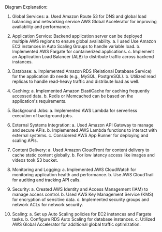 Diagram Explanation:

1. Global Services:
a. Used Amazon Route 53 for DNS and global load balancing and networking service AWS Global Accelerator for improving availability and performance.

2. Application Service: Backend application server can be deployed multiple AWS regions to ensure global availability.
   a. I used Use Amazon EC2 instances in Auto Scaling Groups to handle variable load.
   b. Implemented AWS Fargate for containerized applications.
   c. Implement an Application Load Balancer (ALB) to distribute traffic across backend instances.

3. Database:
   a. Implemented Amazon RDS (Relational Database Service) for the application db needs (e.g., MySQL, PostgreSQL).
   b. Utilized read replicas to handle read-heavy traffic and distribute load as well.

4. Caching:
   a. Implemented Amazon ElastiCache for caching frequently accessed data.
   b. Redis or Memcached can be based on the application's requirements.

5. Background Jobs:
   a. Implemented AWS Lambda for serverless execution of background jobs.

6. External Systems Integration:
   a. Used Amazon API Gateway to manage and secure APIs.
   b. Implemented AWS Lambda functions to interact with external systems.
   c. Considered AWS App Runner for deploying and scaling APIs.

7. Content Delivery:
   a. Used Amazon CloudFront for content delivery to cache static content globally.
   b. For low latency access like images and videos took S3 bucket.

8. Monitoring and Logging:
   a. Implemented AWS CloudWatch for monitoring application health and performance.
   b. Use AWS CloudTrail for auditing and tracking API calls.

9. Security:
    a. Created AWS Identity and Access Management (IAM) to manage access control.
    b. Used AWS Key Management Service (KMS) for encryption of sensitive data.
    c. Implemented security groups and network ACLs for network security.

10. Scaling:
    a. Set up Auto Scaling policies for EC2 instances and Fargate tasks.
    b. Configure RDS Auto Scaling for database instances.
    c. Utilized AWS Global Accelerator for additional global traffic optimization.
   

